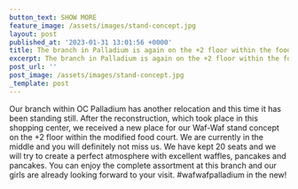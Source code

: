 ```yaml
---
button_text: SHOW MORE
feature_image: /assets/images/stand-concept.jpg
layout: post
published_at: '2023-01-31 13:01:56 +0000'
title: The branch in Palladium is again on the +2 floor within the food-court!
excerpt: The branch in Palladium is again on the +2 floor within the food-court!
post_url: ''
post_image: /assets/images/stand-concept.jpg
_template: post
---
```


Our branch within OC Palladium has another relocation and this time it has been standing still. After the reconstruction, which took place in this shopping center, we received a new place for our Waf-Waf stand concept on the +2 floor within the modified food court. We are currently in the middle and you will definitely not miss us. We have kept 20 seats and we will try to create a perfect atmosphere with excellent waffles, pancakes and pancakes. You can enjoy the complete assortment at this branch and our girls are already looking forward to your visit. #wafwafpalladium in the new!
